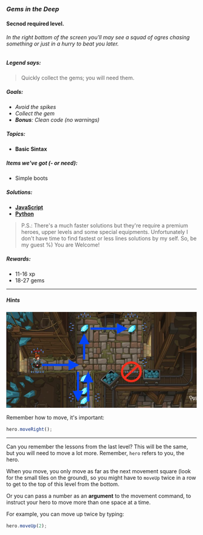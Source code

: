 ### _Gems in the Deep_
#### Secnod required level.
###### In the right bottom of the screen you'll may see a squad of ogres chasing something or just in a hurry to beat you later.

##### _Legend says:_
> Quickly collect the gems; you will need them.

##### _Goals:_
+ _Avoid the spikes_
+ _Collect the gem_
+ _**Bonus**: Clean code (no warnings)_

##### _Topics:_
+ **Basic Sintax**

##### _Items we've got (- or need):_
+ Simple boots

##### _Solutions:_
+ **[JavaScript](gemsInTheDeep.js)**
+ **[Python](gems_in_the_deep.py)**

> P.S.: There's a much faster solutions but they're require a premium heroes, upper levels and some special equipments. Unfortunately I don't have time to find fastest or less lines solutions by my self. So, be my guest %)
You are Welcome!

##### _Rewards:_
+ 11-16 xp
+ 18-27 gems

___

##### _Hints_

![](img/gems_in_the_deep.jpg)

Remember how to move, it's important:
```javascript
hero.moveRight();
```

___

Can you remember the lessons from the last level? This will be the same, but you will need to move a lot more. Remember, `hero` refers to you, the hero.

When you move, you only move as far as the next movement square (look for the small tiles on the ground), so you might have to `moveUp` twice in a row to get to the top of this level from the bottom. 

Or you can pass a number as an **argument** to the movement command, to instruct your hero to move more than one space at a time.

For example, you can move up twice by typing:

```javascript
hero.moveUp(2);
```
